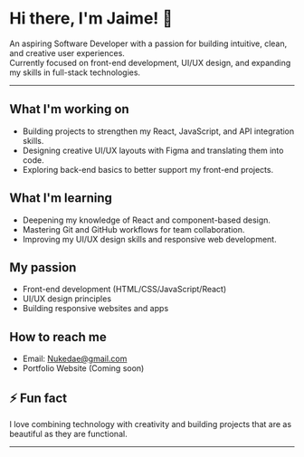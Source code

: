 # Hi there, I'm Jaime! 👋

An aspiring Software Developer with a passion for building intuitive, clean, and creative user experiences.  
Currently focused on front-end development, UI/UX design, and expanding my skills in full-stack technologies.

---

##  What I'm working on
- Building projects to strengthen my React, JavaScript, and API integration skills.
- Designing creative UI/UX layouts with Figma and translating them into code.
- Exploring back-end basics to better support my front-end projects.

##  What I'm learning
- Deepening my knowledge of React and component-based design.
- Mastering Git and GitHub workflows for team collaboration.
- Improving my UI/UX design skills and responsive web development.

##  My passion 
- Front-end development (HTML/CSS/JavaScript/React)
- UI/UX design principles
- Building responsive websites and apps

##  How to reach me
- Email: Nukedae@gmail.com
- Portfolio Website (Coming soon)

## ⚡ Fun fact
I love combining technology with creativity and building projects that are as beautiful as they are functional.

---
